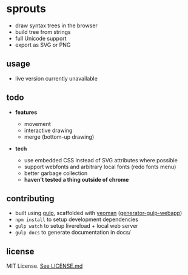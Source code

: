 # sprouts

 - draw syntax trees in the browser
 - build tree from strings
 - full Unicode support
 - export as SVG or PNG


usage
-----
 - live version currently unavailable


todo
----
 - **features**
 	- movement
 	- interactive drawing
 	- merge (bottom-up drawing)

 - **tech**
 	- use embedded CSS instead of SVG attributes where possible
 	- support webfonts and arbitrary local fonts (redo fonts menu)
 	- better garbage collection
 	- **haven't tested a thing outside of chrome**


contributing
------------
 - built using [gulp](http://gulpjs.com), scaffolded with [yeoman](http://yeoman.io) ([generator-gulp-webapp](https://github.com/yeoman/generator-gulp-webapp))
 - `npm install` to setup development dependencies
 - `gulp watch` to setup livereload + local web server
 - `gulp docs` to generate documentation in docs/


license
-------
MIT License. [See LICENSE.md](LICENSE.md)